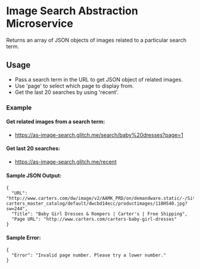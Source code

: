 # Image Search Abstraction Microservice
Returns an array of JSON objects of images related to a particular search term.

## Usage
* Pass a search term in the URL to get JSON object of related images.
* Use 'page' to select which page to display from.
* Get the last 20 searches by using 'recent'.

### Example
#### Get related images from a search term:
* https://as-image-search.glitch.me/search/baby%20dresses?page=1

#### Get last 20 searches:
* https://as-image-search.glitch.me/recent

#### Sample JSON Output:

``` 
{
  "URL": "http://www.carters.com/dw/image/v2/AAMK_PRD/on/demandware.static/-/Sites-carters_master_catalog/default/dwcbd14ecc/productimages/118H540.jpg?sw=244",
  "Title": "Baby Girl Dresses & Rompers | Carter's | Free Shipping",
  "Page URL": "http://www.carters.com/carters-baby-girl-dresses"
}
```

#### Sample Error:
```
{
  "Error": "Invalid page number. Please try a lower number."
}
```




